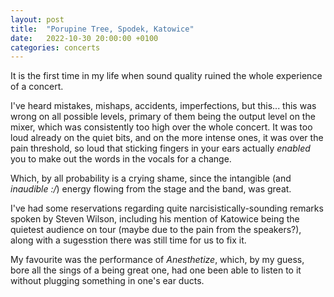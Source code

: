 ```yaml
---
layout: post
title:  "Porupine Tree, Spodek, Katowice"
date:   2022-10-30 20:00:00 +0100
categories: concerts
---
```


It is the first time in my life when sound quality ruined the whole experience of a concert.

I've heard mistakes, mishaps, accidents, imperfections, but this... this was wrong on all possible levels, primary of them being the output level on the mixer, which was consistently too high over the whole concert. It was too loud already on the quiet bits, and on the more intense ones, it was over the pain threshold, so loud that sticking fingers in your ears actually *enabled* you to make out the words in the vocals for a change.

Which, by all probability is a crying shame, since the intangible (and *inaudible :/*) energy flowing from the stage and the band, was great.

I've had some reservations regarding quite narcisistically-sounding remarks spoken by Steven Wilson, including his mention of Katowice being the quietest audience on tour (maybe due to the pain from the speakers?), along with a sugesstion there was still time for us to fix it.

My favourite was the performance of _Anesthetize_, which, by my guess, bore all the sings of a being great one, had one been able to listen to it without plugging something in one's ear ducts.


